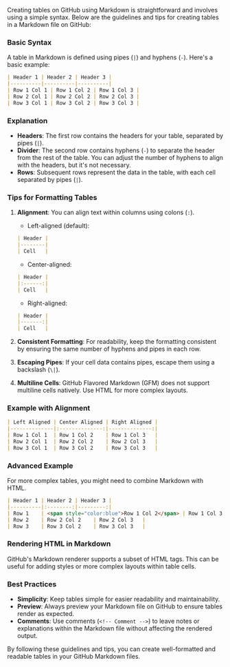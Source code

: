 Creating tables on GitHub using Markdown is straightforward and involves using a simple syntax. Below are the guidelines and tips for creating tables in a Markdown file on GitHub:

### Basic Syntax

A table in Markdown is defined using pipes (`|`) and hyphens (`-`). Here's a basic example:

```markdown
| Header 1 | Header 2 | Header 3 |
|----------|----------|----------|
| Row 1 Col 1 | Row 1 Col 2 | Row 1 Col 3 |
| Row 2 Col 1 | Row 2 Col 2 | Row 2 Col 3 |
| Row 3 Col 1 | Row 3 Col 2 | Row 3 Col 3 |
```

### Explanation

- **Headers**: The first row contains the headers for your table, separated by pipes (`|`).
- **Divider**: The second row contains hyphens (`-`) to separate the header from the rest of the table. You can adjust the number of hyphens to align with the headers, but it's not necessary.
- **Rows**: Subsequent rows represent the data in the table, with each cell separated by pipes (`|`).

### Tips for Formatting Tables

1. **Alignment**: You can align text within columns using colons (`:`).

    - Left-aligned (default):
    ```markdown
    | Header | 
    |--------|
    | Cell   |
    ```

    - Center-aligned:
    ```markdown
    | Header | 
    |:------:|
    | Cell   |
    ```

    - Right-aligned:
    ```markdown
    | Header | 
    |-------:|
    | Cell   |
    ```

2. **Consistent Formatting**: For readability, keep the formatting consistent by ensuring the same number of hyphens and pipes in each row.

3. **Escaping Pipes**: If your cell data contains pipes, escape them using a backslash (`\|`).

4. **Multiline Cells**: GitHub Flavored Markdown (GFM) does not support multiline cells natively. Use HTML for more complex layouts.

### Example with Alignment

```markdown
| Left Aligned | Center Aligned | Right Aligned |
|--------------|:--------------:|--------------:|
| Row 1 Col 1  | Row 1 Col 2    | Row 1 Col 3   |
| Row 2 Col 1  | Row 2 Col 2    | Row 2 Col 3   |
| Row 3 Col 1  | Row 3 Col 2    | Row 3 Col 3   |
```

### Advanced Example

For more complex tables, you might need to combine Markdown with HTML.

```markdown
| Header 1 | Header 2 | Header 3 |
|----------|:--------:|---------:|
| Row 1    | <span style="color:blue">Row 1 Col 2</span> | Row 1 Col 3 |
| Row 2    | Row 2 Col 2    | Row 2 Col 3   |
| Row 3    | Row 3 Col 2    | Row 3 Col 3   |
```

### Rendering HTML in Markdown

GitHub's Markdown renderer supports a subset of HTML tags. This can be useful for adding styles or more complex layouts within table cells.

### Best Practices

- **Simplicity**: Keep tables simple for easier readability and maintainability.
- **Preview**: Always preview your Markdown file on GitHub to ensure tables render as expected.
- **Comments**: Use comments (`<!-- Comment -->`) to leave notes or explanations within the Markdown file without affecting the rendered output.

By following these guidelines and tips, you can create well-formatted and readable tables in your GitHub Markdown files.
